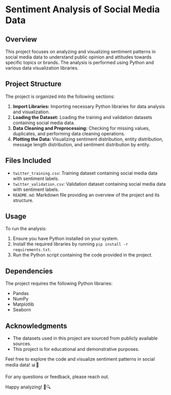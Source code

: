 # Sentiment Analysis of Social Media Data

## Overview
This project focuses on analyzing and visualizing sentiment patterns in social media data to understand public opinion and attitudes towards specific topics or brands. The analysis is performed using Python and various data visualization libraries.

## Project Structure
The project is organized into the following sections:

1. **Import Libraries:** Importing necessary Python libraries for data analysis and visualization.
2. **Loading the Dataset:** Loading the training and validation datasets containing social media data.
3. **Data Cleaning and Preprocessing:** Checking for missing values, duplicates, and performing data cleaning operations.
4. **Plotting the Data:** Visualizing sentiment distribution, entity distribution, message length distribution, and sentiment distribution by entity.

## Files Included
- `twitter_training.csv`: Training dataset containing social media data with sentiment labels.
- `twitter_validation.csv`: Validation dataset containing social media data with sentiment labels.
- `README.md`: Markdown file providing an overview of the project and its structure.

## Usage
To run the analysis:

1. Ensure you have Python installed on your system.
2. Install the required libraries by running `pip install -r requirements.txt`.
3. Run the Python script containing the code provided in the project.

## Dependencies
The project requires the following Python libraries:
- Pandas
- NumPy
- Matplotlib
- Seaborn

## Acknowledgments
- The datasets used in this project are sourced from publicly available sources.
- This project is for educational and demonstrative purposes.

Feel free to explore the code and visualize sentiment patterns in social media data! 📊📱

For any questions or feedback, please reach out.

Happy analyzing! 🚀🔍